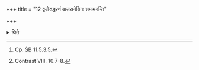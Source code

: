 +++
title = "12 द्वयोरुद्धरणं वाजसनेयिनः समामनन्ति"

+++

<details><summary>थिते</summary>

12. According to the tradition of the Vājasaneyins[^1] the scooping of the rice-pap should be done in two pots only (and not in many).[^2] (In this case) from the rice-pap placed to the south of the altar he makes offerings to Maruts Gr̥hamedhins.  


[^1]: Cp. ŚB 11.5.3.5.  

[^2]: Contrast VIII. 10.7-8.
</details>

